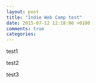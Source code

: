 ```yaml
---
layout: post
title: "Indie Web Camp test"
date: 2015-07-12 12:18:00 +0100
comments: true
categories:	
---
```

test1

test2

test3
